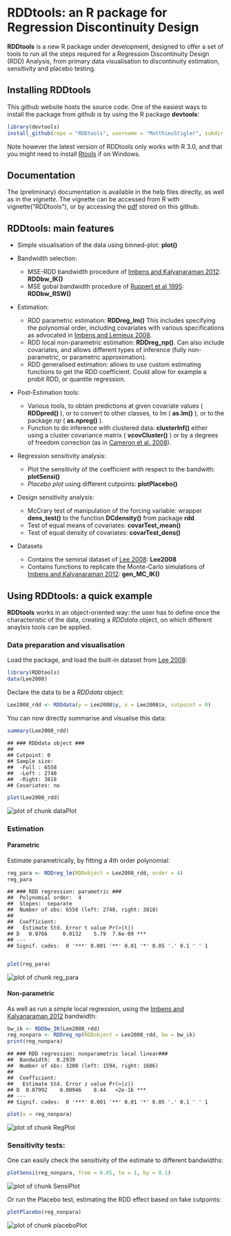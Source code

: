 RDDtools: an R package for Regression Discontinuity Design
========================================================

**RDDtools** is a new R package under development, designed to offer a set of tools to run all the steps required for a Regression Discontinuity Design (RDD) Analysis, from primary data visualisation to discontinuity estimation, sensitivity and placebo testing. 


Installing **RDDtools**
-----------------------

This github website hosts the source code. One of the easiest ways to install the package from github is by using the R package **devtools**:


```r
library(devtools)
install_github(repo = "RDDtools", username = "MatthieuStigler", subdir = "RDDtools")
```


Note however the latest version of RDDtools only works with R 3.0, and that you might need to install  [Rtools](http://stat.ethz.ch/CRAN/bin/windows/Rtools/) if on Windows. 


Documentation
-----------------------
The (preliminary) documentation is available in the help files directly, as well as in the *vignette*. The vignette can be accessed from R with vignette("RDDtools"), or by accessing the [pdf](https://github.com/MatthieuStigler/RDDtools/raw/master/RDDtools/inst/doc/RDDtools.pdf) stored on this github. 

RDDtools: main features
-----------------------


+  Simple visualisation of the data using binned-plot: **plot()**

+ Bandwidth selection:
  + MSE-RDD bandwidth procedure of [Imbens and Kalyanaraman 2012]: **RDDbw_IK()**
  + MSE gobal bandwidth procedure of [Ruppert et al 1995]: **RDDbw_RSW()**
+ Estimation:
  +  RDD parametric estimation: **RDDreg_lm()** This includes specifying the polynomial order, including covariates with various specifications as advocated in [Imbens and Lemieux 2008].
  +  RDD local non-parametric estimation: **RDDreg_np()**. Can also include covariates, and allows different types of inference (fully non-parametric, or parametric approximation). 
  +  RDD generalised estimation: allows to use custom estimating functions to get the RDD coefficient. Could allow for example a probit RDD, or quantile regression.
+ Post-Estimation tools:
  + Various tools, to obtain predictions at given covariate values ( **RDDpred()** ), or to convert to other classes, to lm ( **as.lm()** ), or to the package *np* ( **as.npreg()** ). 
  + Function to do inference with clustered data: **clusterInf()** either using a cluster covariance matrix ( **vcovCluster()** ) or by a degrees of freedom correction (as in [Cameron et al. 2008]).
+ Regression sensitivity analysis:
  + Plot the sensitivity of the coefficient with respect to the bandwith: **plotSensi()**
  + *Placebo plot* using different cutpoints: **plotPlacebo()**
+ Design sensitivity analysis:
  + McCrary test of manipulation of the forcing variable: wrapper **dens_test()** to the function **DCdensity()** from package **rdd**. 
  + Test of equal means of covariates: **covarTest_mean()**
  + Test of equal density of covariates: **covarTest_dens()**
+ Datasets
  + Contains the seminal dataset of [Lee 2008]: **Lee2008**
  + Contains functions to replicate the Monte-Carlo simulations of [Imbens and Kalyanaraman 2012]: **gen_MC_IK()**

Using RDDtools: a quick example
-----------------------
**RDDtools** works in an object-oriented way: the user has to define once the characteristic of the data, creating a *RDDdata* object, on which different anaylsis tools can be applied. 

### Data preparation and visualisation
Load the package, and load the built-in dataset from [Lee 2008]:






```r
library(RDDtools)
data(Lee2008)
```


Declare the data to be a *RDDdata* object:


```r
Lee2008_rdd <- RDDdata(y = Lee2008$y, x = Lee2008$x, cutpoint = 0)
```



You can now directly summarise and visualise this data:


```r
summary(Lee2008_rdd)
```

```
## ### RDDdata object ###
## 
## Cutpoint: 0 
## Sample size: 
## 	-Full : 6558 
## 	-Left : 2740 
## 	-Right: 3818
## Covariates: no
```

```r
plot(Lee2008_rdd)
```

![plot of chunk dataPlot](figuresREADME/dataPlot.png) 


### Estimation

#### Parametric

Estimate parametrically, by fitting a 4th order polynomial:

```r
reg_para <- RDDreg_lm(RDDobject = Lee2008_rdd, order = 4)
reg_para
```

```
## ### RDD regression: parametric ###
## 	Polynomial order:  4 
## 	Slopes:  separate 
## 	Number of obs: 6558 (left: 2740, right: 3818)
## 
## 	Coefficient:
##   Estimate Std. Error t value Pr(>|t|)    
## D   0.0766     0.0132    5.79  7.6e-09 ***
## ---
## Signif. codes:  0 '***' 0.001 '**' 0.01 '*' 0.05 '.' 0.1 ' ' 1
```

```r

plot(reg_para)
```

![plot of chunk reg_para](figuresREADME/reg_para.png) 



#### Non-parametric
As well as run a simple local regression, using the [Imbens and Kalyanaraman 2012] bandwidth:

```r
bw_ik <- RDDbw_IK(Lee2008_rdd)
reg_nonpara <- RDDreg_np(RDDobject = Lee2008_rdd, bw = bw_ik)
print(reg_nonpara)
```

```
## ### RDD regression: nonparametric local linear###
## 	Bandwidth:  0.2939 
## 	Number of obs: 3200 (left: 1594, right: 1606)
## 
## 	Coefficient:
##   Estimate Std. Error z value Pr(>|z|)    
## D  0.07992    0.00946    8.44   <2e-16 ***
## ---
## Signif. codes:  0 '***' 0.001 '**' 0.01 '*' 0.05 '.' 0.1 ' ' 1
```

```r
plot(x = reg_nonpara)
```

![plot of chunk RegPlot](figuresREADME/RegPlot.png) 


### Sensitivity tests:

One can easily check the sensitivity of the estimate to different bandwidths:

```r
plotSensi(reg_nonpara, from = 0.05, to = 1, by = 0.1)
```

![plot of chunk SensiPlot](figuresREADME/SensiPlot.png) 


Or run the Placebo test, estimating the RDD effect based on fake cutpoints:

```r
plotPlacebo(reg_nonpara)
```

![plot of chunk placeboPlot](figuresREADME/placeboPlot.png) 



  [Imbens and Kalyanaraman 2012]: http://ideas.repec.org/a/oup/restud/v79y2012i3p933-959.html "Imbens, G. & Kalyanaraman, K. (2012) Optimal Bandwidth Choice for the Regression Discontinuity Estimator, Review of Economic Studies, 79, 933-959"
  
  [Lee 2008]: http://ideas.repec.org/a/eee/econom/v142y2008i2p675-697.html "Lee, D. S. (2008) Randomized experiments from non-random selection in U.S. House elections, Journal of Econometrics, 142, 675-697"
  
  [Imbens and Lemieux 2008]: http://ideas.repec.org/a/eee/econom/v142y2008i2p615-635.html "Imbens, G. & Lemieux, T. (2008) Regression discontinuity designs: A guide to practice, Journal of Econometrics, Vol. 142(2), pages 615-635"
  
  [Cameron et al. 2008]: http://ideas.repec.org/a/tpr/restat/v90y2008i3p414-427.html "Cameron, Gelbach and Miller (2008) Bootstrap-Based Improvements for Inference with Clustered Errors, The Review of Economics and Statistics, Vol. 90(3), pages 414-427"
  
  [Ruppert et al 1995]: http://www.jstor.org/stable/2291516 "Ruppert, D., Sheather, S. J. and Wand, M. P. (1995). An effective bandwidth selector for local least squares regression. Journal of the American Statistical Association, 90, 12571270."


  
